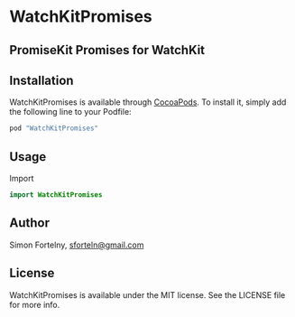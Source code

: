 # WatchKitPromises


## PromiseKit Promises for WatchKit


## Installation

WatchKitPromises is available through [CocoaPods](http://cocoapods.org). To install
it, simply add the following line to your Podfile:

```ruby
pod "WatchKitPromises"
```

## Usage
Import
```swift
import WatchKitPromises
```



## Author

Simon Fortelny, sforteln@gmail.com

## License

WatchKitPromises is available under the MIT license. See the LICENSE file for more info.
